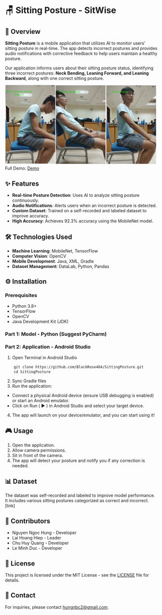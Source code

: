 # 🪑 Sitting Posture - SitWise

## 📌 Overview
**Sitting Posture** is a mobile application that utilizes AI to monitor users' sitting posture in real-time. The app detects incorrect postures and provides audio notifications with corrective feedback to help users maintain a healthy posture.

Our application informs users about their sitting posture status, identifying three incorrect postures: **Neck Bending, Leaning Forward, and Leaning Backward**, along with one correct sitting posture.  

![demo](images/demo.png)
Full Demo: [Demo](https://drive.google.com/file/d/17hal42pZkoEwQIm3t4f_ZSWP4HagyfJc/view?usp=sharing)

## ✨ Features
- **Real-time Posture Detection**: Uses AI to analyze sitting posture continuously.
- **Audio Notifications**: Alerts users when an incorrect posture is detected.
- **Custom Dataset**: Trained on a self-recorded and labeled dataset to improve accuracy.
- **High Accuracy**: Achieves 92.3% accuracy using the MobileNet model.

## 🛠 Technologies Used
- **Machine Learning**: MobileNet, TensorFlow
- **Computer Vision**: OpenCV
- **Mobile Development**: Java, XML, Gradle
- **Dataset Management**: DataLab, Python, Pandas

## ⚙️ Installation
### Prerequisites
- Python 3.8+
- TensorFlow
- OpenCV
- Java Development Kit (JDK)

### Part 1: Model - Python (Suggest PyCharm)
### Part 2: Application - Android Studio
1. Open Terminal in Android Studio  
```
    git clone https://github.com/BlackRose484/SittingPosture.git
    cd SittingPosture 
```
2. Sync Gradle files
3. Run the application:  
- Connect a physical Android device (ensure USB debugging is enabled) or start an Android emulator.
- Click on Run ( ▶️ ) in Android Studio and select your target device.
4. The app will launch on your device/emulator, and you can start using it!

## 🎮 Usage
1. Open the application.
2. Allow camera permissions.
3. Sit in front of the camera.
4. The app will detect your posture and notify you if any correction is needed.

## 📊 Dataset
The dataset was self-recorded and labeled to improve model performance. It includes various sitting postures categorized as correct and incorrect.
[link]
## 👥 Contributors
- Nguyen Ngoc Hung - Developer
- Lai Hoang Hiep - Leader
- Chu Huy Quang - Developer
- Le Minh Duc - Developer
## 📜 License
This project is licensed under the MIT License - see the [LICENSE](LICENSE) file for details.

## 📧 Contact
For inquiries, please contact [hungnbc2@gmail.com](mailto:hungnbc2@gmail.com).

